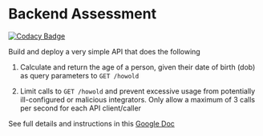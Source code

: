 # Backend Assessment

[![Codacy Badge](https://app.codacy.com/project/badge/Grade/4b0f4dc2ea02426988fdcf0d98325921)](https://www.codacy.com/gh/eokwukwe/tql-pipeline/dashboard?utm_source=github.com&amp;utm_medium=referral&amp;utm_content=eokwukwe/tql-pipeline&amp;utm_campaign=Badge_Grade)

Build and deploy a very simple API that does the following

1.  Calculate and return the age of a person, given their date of birth (dob) as query parameters to `GET /howold`

2.  Limit calls to `GET /howold` and prevent excessive usage from potentially ill-configured or malicious integrators. Only allow a maximum of 3 calls per second for each API client/caller

See full details and instructions in this [Google Doc](https://docs.google.com/document/d/1ma5vKz0j34gwI9WYrZddMM1ENlQddGOVFJ5qdSq2QlQ)